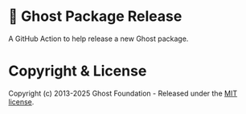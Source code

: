 # :ship: Ghost Package Release

A GitHub Action to help release a new Ghost package.

# Copyright & License

Copyright (c) 2013-2025 Ghost Foundation - Released under the [MIT license](LICENSE).

